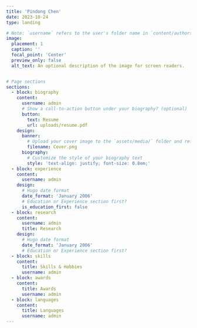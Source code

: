 ```yaml
---
title: 'Pindong Chen'
date: 2023-10-24
type: landing

# Note: `username` refers to the user's folder name in `content/authors/`
image:
  placement: 1
  caption: ''
  focal_point: 'Center'
  preview_only: false
  alt_text: An optional description of the image for screen readers.


# Page sections
sections:
  - block: biography
    content:
      username: admin
      # Show a call-to-action button under your biography? (optional)
      button:
        text: Resume
        url: uploads/resume.pdf
    design:
      banner:
        # Upload your cover image to the `assets/media/` folder and reference it here
        filename: Cover.png
      biography:
        # Customize the style of your biography text
        style: 'text-align: justify; font-size: 0.8em;'
  - block: experience
    content:
      username: admin
    design:
      # Hugo date format
      date_format: 'January 2006'
      # Education or Experience section first?
      is_education_first: false
  - block: research
    content:
      username: admin
      title: Research
    design:
      # Hugo date format
      date_format: 'January 2006'
      # Education or Experience section first?
  - block: skills
    content:
      title: Skills & Hobbies
      username: admin
  - block: awards
    content:
      title: Awards
      username: admin
  - block: languages
    content:
      title: Languages
      username: admin
---
```

